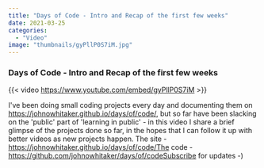 ```yaml
---
title: "Days of Code - Intro and Recap of the first few weeks"
date: 2021-03-25
categories: 
  - "Video"
image: "thumbnails/gyPllP0S7iM.jpg"
---
```


### Days of Code - Intro and Recap of the first few weeks

{{< video https://www.youtube.com/embed/gyPllP0S7iM >}}

I've been doing small coding projects every day and documenting them on https://johnowhitaker.github.io/days/of/code/,  but so far have been slacking on the 'public' part of 'learning in public' - in this video I share a brief glimpse of the projects done so far, in the hopes that I can follow it up with better videos as new projects happen. The site - https://johnowhitaker.github.io/days/of/code/The code - https://github.com/johnowhitaker/days/of/codeSubscribe for updates  -)
